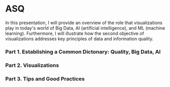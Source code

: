 # ASQ
In this presentation, I will provide an overview of the role that visualizations play in today's world of Big Data, AI (artificial intelligence), and ML (machine learning). Furthermore, I will illustrate how the second objective of visualizations addresses key principles of data and information quality.


### Part 1. Establishing a Common Dictonary: Quality, Big Data, AI

### Part 2. Visualizations

### Part 3. Tips and Good Practices
